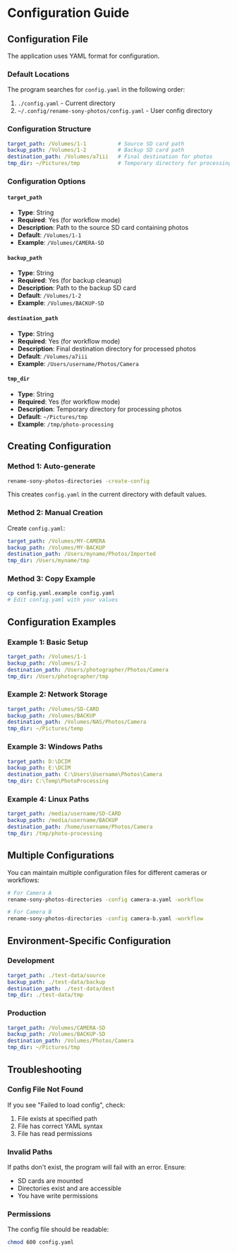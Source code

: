 # Configuration Guide

## Configuration File

The application uses YAML format for configuration.

### Default Locations

The program searches for `config.yaml` in the following order:

1. `./config.yaml` - Current directory
2. `~/.config/rename-sony-photos/config.yaml` - User config directory

### Configuration Structure

```yaml
target_path: /Volumes/1-1          # Source SD card path
backup_path: /Volumes/1-2          # Backup SD card path
destination_path: /Volumes/a7iii   # Final destination for photos
tmp_dir: ~/Pictures/tmp            # Temporary directory for processing
```

### Configuration Options

#### `target_path`
- **Type**: String
- **Required**: Yes (for workflow mode)
- **Description**: Path to the source SD card containing photos
- **Default**: `/Volumes/1-1`
- **Example**: `/Volumes/CAMERA-SD`

#### `backup_path`
- **Type**: String
- **Required**: Yes (for backup cleanup)
- **Description**: Path to the backup SD card
- **Default**: `/Volumes/1-2`
- **Example**: `/Volumes/BACKUP-SD`

#### `destination_path`
- **Type**: String
- **Required**: Yes (for workflow mode)
- **Description**: Final destination directory for processed photos
- **Default**: `/Volumes/a7iii`
- **Example**: `/Users/username/Photos/Camera`

#### `tmp_dir`
- **Type**: String
- **Required**: Yes (for workflow mode)
- **Description**: Temporary directory for processing photos
- **Default**: `~/Pictures/tmp`
- **Example**: `/tmp/photo-processing`

## Creating Configuration

### Method 1: Auto-generate

```bash
rename-sony-photos-directories -create-config
```

This creates `config.yaml` in the current directory with default values.

### Method 2: Manual Creation

Create `config.yaml`:

```yaml
target_path: /Volumes/MY-CAMERA
backup_path: /Volumes/MY-BACKUP
destination_path: /Users/myname/Photos/Imported
tmp_dir: /Users/myname/tmp
```

### Method 3: Copy Example

```bash
cp config.yaml.example config.yaml
# Edit config.yaml with your values
```

## Configuration Examples

### Example 1: Basic Setup

```yaml
target_path: /Volumes/1-1
backup_path: /Volumes/1-2
destination_path: /Users/photographer/Photos/Camera
tmp_dir: /Users/photographer/tmp
```

### Example 2: Network Storage

```yaml
target_path: /Volumes/SD-CARD
backup_path: /Volumes/BACKUP
destination_path: /Volumes/NAS/Photos/Camera
tmp_dir: ~/Pictures/temp
```

### Example 3: Windows Paths

```yaml
target_path: D:\DCIM
backup_path: E:\DCIM
destination_path: C:\Users\Username\Photos\Camera
tmp_dir: C:\Temp\PhotoProcessing
```

### Example 4: Linux Paths

```yaml
target_path: /media/username/SD-CARD
backup_path: /media/username/BACKUP
destination_path: /home/username/Photos/Camera
tmp_dir: /tmp/photo-processing
```

## Multiple Configurations

You can maintain multiple configuration files for different cameras or workflows:

```bash
# For Camera A
rename-sony-photos-directories -config camera-a.yaml -workflow

# For Camera B
rename-sony-photos-directories -config camera-b.yaml -workflow
```

## Environment-Specific Configuration

### Development

```yaml
target_path: ./test-data/source
backup_path: ./test-data/backup
destination_path: ./test-data/dest
tmp_dir: ./test-data/tmp
```

### Production

```yaml
target_path: /Volumes/CAMERA-SD
backup_path: /Volumes/BACKUP-SD
destination_path: /Volumes/Photos/Camera
tmp_dir: ~/Pictures/tmp
```

## Troubleshooting

### Config File Not Found

If you see "Failed to load config", check:
1. File exists at specified path
2. File has correct YAML syntax
3. File has read permissions

### Invalid Paths

If paths don't exist, the program will fail with an error. Ensure:
- SD cards are mounted
- Directories exist and are accessible
- You have write permissions

### Permissions

The config file should be readable:
```bash
chmod 600 config.yaml
```
